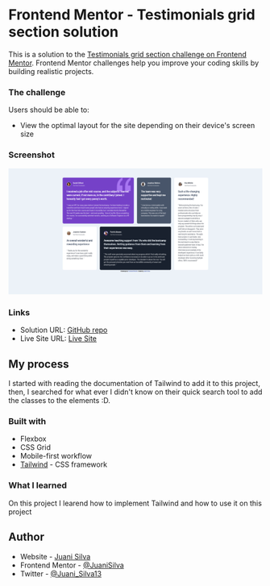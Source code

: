 # Frontend Mentor - Testimonials grid section solution

This is a solution to the [Testimonials grid section challenge on Frontend Mentor](https://www.frontendmentor.io/challenges/testimonials-grid-section-Nnw6J7Un7). Frontend Mentor challenges help you improve your coding skills by building realistic projects. 
### The challenge

Users should be able to:

- View the optimal layout for the site depending on their device's screen size

### Screenshot

![](./PageView.png)

### Links

- Solution URL: [GitHub repo](https://github.com/JuaniSilva/Testimonials-FEM/settings/pages)
- Live Site URL: [Live Site](https://juanisilva.github.io/Testimonials-FEM/)

## My process
I started with reading the documentation of Tailwind to add it to this project, then, I searched for what ever I didn't know on their quick search tool to add the classes to the elements :D.
### Built with

- Flexbox
- CSS Grid
- Mobile-first workflow
- [Tailwind](https://tailwindcss.com/) - CSS framework

### What I learned

On this project I learend how to implement Tailwind and how to use it on this project
## Author

- Website - [Juani Silva](https://github.com/JuaniSilva)
- Frontend Mentor - [@JuaniSilva](https://www.frontendmentor.io/profile/JuaniSilva)
- Twitter - [@Juani_Silva13](https://twitter.com/Juani_Silva13)
